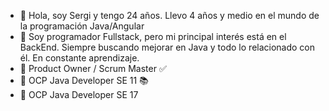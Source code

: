 - 👋 Hola, soy Sergi y tengo 24 años. Llevo 4 años y medio en el mundo de la programación Java/Angular
- 👀 Soy programador Fullstack, pero mi principal interés está en el BackEnd. Siempre buscando mejorar en Java y todo lo relacionado con él. En constante aprendizaje.
- 🔰 Product Owner / Scrum Master ✅
- 🔰 OCP Java Developer SE 11 📚
- 🔰 OCP Java Developer SE 17 
